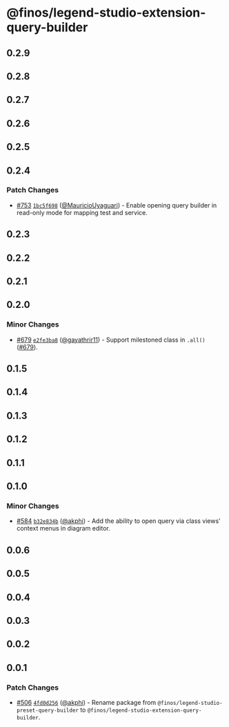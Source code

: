 # @finos/legend-studio-extension-query-builder

## 0.2.9

## 0.2.8

## 0.2.7

## 0.2.6

## 0.2.5

## 0.2.4

### Patch Changes

- [#753](https://github.com/finos/legend-studio/pull/753) [`1bc5f698`](https://github.com/finos/legend-studio/commit/1bc5f6983c8020a9e07071cce2c901d01af53940) ([@MauricioUyaguari](https://github.com/MauricioUyaguari)) - Enable opening query builder in read-only mode for mapping test and service.

## 0.2.3

## 0.2.2

## 0.2.1

## 0.2.0

### Minor Changes

- [#679](https://github.com/finos/legend-studio/pull/679) [`e2fe3ba8`](https://github.com/finos/legend-studio/commit/e2fe3ba87a8e8ea1484d8f8dd4cf1dbc0f1cb40e) ([@gayathrir11](https://github.com/gayathrir11)) - Support milestoned class in `.all()` ([#679](https://github.com/finos/legend-studio/issues/679)).

## 0.1.5

## 0.1.4

## 0.1.3

## 0.1.2

## 0.1.1

## 0.1.0

### Minor Changes

- [#584](https://github.com/finos/legend-studio/pull/584) [`b32e834b`](https://github.com/finos/legend-studio/commit/b32e834ba037658de53632403c79aa0f0f651971) ([@akphi](https://github.com/akphi)) - Add the ability to open query via class views' context menus in diagram editor.

## 0.0.6

## 0.0.5

## 0.0.4

## 0.0.3

## 0.0.2

## 0.0.1

### Patch Changes

- [#506](https://github.com/finos/legend-studio/pull/506) [`4fd0d256`](https://github.com/finos/legend-studio/commit/4fd0d2560ef245d97f1d86a4a6ed227a9c3d2cbe) ([@akphi](https://github.com/akphi)) - Rename package from `@finos/legend-studio-preset-query-builder` to `@finos/legend-studio-extension-query-builder`.
